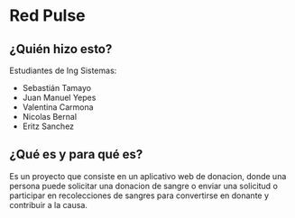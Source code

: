 # Red Pulse

## ¿Quién hizo esto?
Estudiantes de Ing Sistemas:

- Sebastián Tamayo 
- Juan Manuel Yepes
- Valentina Carmona
- Nicolas Bernal
- Eritz Sanchez

## ¿Qué es y para qué es?

Es un proyecto que consiste en un aplicativo web de donacion, donde una persona puede solicitar una donacion de sangre o enviar una solicitud o participar en recolecciones de sangres para convertirse en donante y contribuir a la causa.
